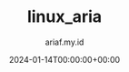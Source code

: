 ---
title: "linux_aria"
date: 2024-01-14T00:00:00+00:00
author: ariaf.my.id
layout: link
url_to_redirect: "./linux_aria"
categories: repo
tags: [link]
---